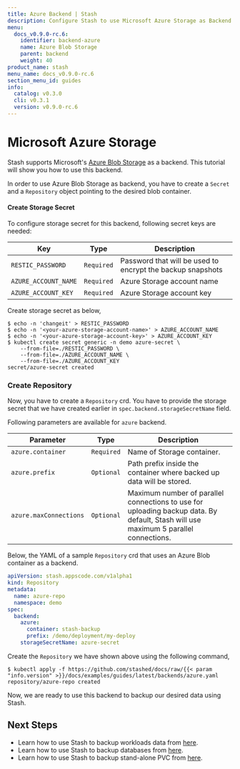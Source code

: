 ```yaml
---
title: Azure Backend | Stash
description: Configure Stash to use Microsoft Azure Storage as Backend.
menu:
  docs_v0.9.0-rc.6:
    identifier: backend-azure
    name: Azure Blob Storage
    parent: backend
    weight: 40
product_name: stash
menu_name: docs_v0.9.0-rc.6
section_menu_id: guides
info:
  catalog: v0.3.0
  cli: v0.3.1
  version: v0.9.0-rc.6
---
```


# Microsoft Azure Storage

Stash supports Microsoft's [Azure Blob Storage](https://azure.microsoft.com/en-us/services/storage/blobs/) as a backend. This tutorial will show you how to use this backend.

In order to use Azure Blob Storage as backend, you have to create a `Secret` and a `Repository` object pointing to the desired blob container.

#### Create Storage Secret

To configure storage secret for this backend, following secret keys are needed:

|         Key          |    Type    |                        Description                         |
| -------------------- | ---------- | ---------------------------------------------------------- |
| `RESTIC_PASSWORD`    | `Required` | Password that will be used to encrypt the backup snapshots |
| `AZURE_ACCOUNT_NAME` | `Required` | Azure Storage account name                                 |
| `AZURE_ACCOUNT_KEY`  | `Required` | Azure Storage account key                                  |

Create storage secret as below,

```console
$ echo -n 'changeit' > RESTIC_PASSWORD
$ echo -n '<your-azure-storage-account-name>' > AZURE_ACCOUNT_NAME
$ echo -n '<your-azure-storage-account-key>' > AZURE_ACCOUNT_KEY
$ kubectl create secret generic -n demo azure-secret \
    --from-file=./RESTIC_PASSWORD \
    --from-file=./AZURE_ACCOUNT_NAME \
    --from-file=./AZURE_ACCOUNT_KEY
secret/azure-secret created
```

### Create Repository

Now, you have to create a `Repository` crd. You have to provide the storage secret that we have created earlier in `spec.backend.storageSecretName` field.

Following parameters are available for `azure` backend.

|       Parameter        |    Type    |                                                             Description                                                             |
| ---------------------- | ---------- | ----------------------------------------------------------------------------------------------------------------------------------- |
| `azure.container`      | `Required` | Name of Storage container.                                                                                                          |
| `azure.prefix`         | `Optional` | Path prefix inside the container where backed up data will be stored.                                                               |
| `azure.maxConnections` | `Optional` | Maximum number of parallel connections to use for uploading backup data. By default, Stash will use maximum 5 parallel connections. |

Below, the YAML of a sample `Repository` crd that uses an Azure Blob container as a backend.

```yaml
apiVersion: stash.appscode.com/v1alpha1
kind: Repository
metadata:
  name: azure-repo
  namespace: demo
spec:
  backend:
    azure:
      container: stash-backup
      prefix: /demo/deployment/my-deploy
    storageSecretName: azure-secret
```

Create the `Repository` we have shown above using the following command,

```console
$ kubectl apply -f https://github.com/stashed/docs/raw/{{< param "info.version" >}}/docs/examples/guides/latest/backends/azure.yaml
repository/azure-repo created
```

Now, we are ready to use this backend to backup our desired data using Stash.

## Next Steps

- Learn how to use Stash to backup workloads data from [here](/docs/v0.9.0-rc.6/guides/latest/workloads/overview).
- Learn how to use Stash to backup databases from [here](/docs/v0.9.0-rc.6/guides/latest/addons/overview).
- Learn how to use Stash to backup stand-alone PVC from [here](/docs/v0.9.0-rc.6/guides/latest/volumes/overview).
